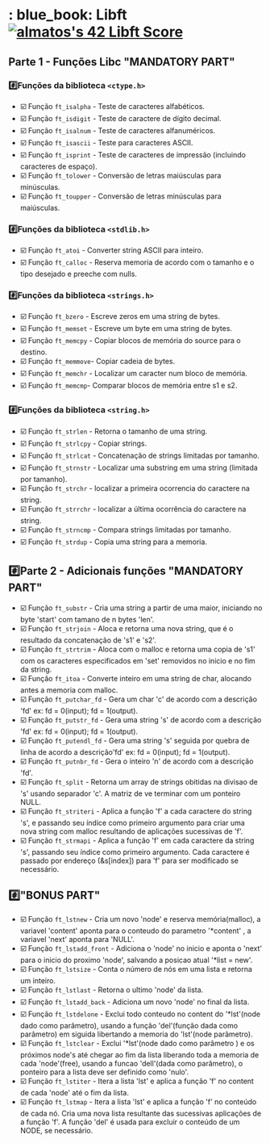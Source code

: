 # : blue_book: Libft [![almatos's 42 Libft Score](https://badge42.vercel.app/api/v2/cla88p9vf00110fmd8v1byjg9/project/2849382)](https://github.com/JaeSeoKim/badge42)
## Parte 1 - Funções Libc "MANDATORY PART"

### :hash:Funções da biblioteca `<ctype.h>`
- :ballot_box_with_check: Função `ft_isalpha` - Teste de caracteres alfabéticos. 
- :ballot_box_with_check: Função `ft_isdigit` - Teste de caractere de dígito decimal. 
- :ballot_box_with_check: Função `ft_isalnum` - Teste de caracteres alfanuméricos. 
- :ballot_box_with_check: Função `ft_isascii` - Teste para caracteres ASCII. 
- :ballot_box_with_check: Função `ft_isprint` - Teste de caracteres de impressão (incluindo caracteres de espaço). 
- :ballot_box_with_check: Função `ft_tolower` - Conversão de letras maiúsculas para minúsculas. 
- :ballot_box_with_check: Função `ft_toupper` - Conversão de letras minúsculas para maiúsculas. 

### :hash:Funções da biblioteca `<stdlib.h>`
- :ballot_box_with_check: Função `ft_atoi` - Converter string ASCII para inteiro. 
- :ballot_box_with_check: Função `ft_calloc` - Reserva memoria de acordo com o tamanho e o tipo desejado e preeche com nulls.

### :hash:Funções da biblioteca `<strings.h>`
- :ballot_box_with_check: Função `ft_bzero` - Escreve zeros em uma string de bytes. 
- :ballot_box_with_check: Função `ft_memset` - Escreve um byte em uma string de bytes. 
- :ballot_box_with_check: Função `ft_memcpy` - Copiar blocos de memória do source para o destino. 
- :ballot_box_with_check: Função `ft_memmove`- Copiar cadeia de bytes. 
- :ballot_box_with_check: Função `ft_memchr` - Localizar um caracter num bloco de memória.
- :ballot_box_with_check: Função `ft_memcmp`- Comparar blocos de memória entre s1 e s2. 

### :hash:Funções da biblioteca `<string.h>`
- :ballot_box_with_check: Função `ft_strlen` - Retorna o tamanho de uma string. 
- :ballot_box_with_check: Função `ft_strlcpy` - Copiar strings. 
- :ballot_box_with_check: Função `ft_strlcat` - Concatenação de strings limitadas por tamanho. 
- :ballot_box_with_check: Função `ft_strnstr` - Localizar uma substring em uma string (limitada por tamanho).
- :ballot_box_with_check: Função `ft_strchr` - localizar a primeira ocorrencia do caractere na string.
- :ballot_box_with_check: Função `ft_strrchr` - localizar a última ocorrência  do caractere na string.
- :ballot_box_with_check: Função `ft_strncmp` - Compara strings limitadas por tamanho.
- :ballot_box_with_check: Função `ft_strdup` - Copia uma string para a memoria.

## :hash:Parte 2 - Adicionais funções "MANDATORY PART"
- :ballot_box_with_check: Função `ft_substr` - Cria uma string a partir de uma maior, iniciando no byte 'start' com tamano de n bytes 'len'.
- :ballot_box_with_check: Função `ft_strjoin` - Aloca e retorna uma nova string, que é o resultado da concatenação de 's1' e 's2'.
- :ballot_box_with_check: Função `ft_strtrim` - Aloca com o malloc e retorna uma copia de 's1' com os caracteres especificados em 'set' removidos no inicio e no fim da string.
- :ballot_box_with_check: Função `ft_itoa` -  Converte inteiro em uma string de char, alocando antes a memoria com malloc.
- :ballot_box_with_check: Função `ft_putchar_fd` - Gera um char 'c' de acordo com a descrição 'fd' ex: fd = 0(input); fd = 1(output).
- :ballot_box_with_check: Função `ft_putstr_fd` - Gera uma string 's' de acordo com a descrição 'fd' ex: fd = 0(input); fd = 1(output).
- :ballot_box_with_check: Função `ft_putendl_fd` - Gera uma string 's' seguida por quebra de linha de acordo a descrição'fd' ex: fd = 0(input); fd = 1(output).
- :ballot_box_with_check: Função `ft_putnbr_fd` - Gera o inteiro 'n' de acordo com a descrição 'fd'.
- :ballot_box_with_check: Função `ft_split` - Retorna um array de strings obitidas na divisao de 's' usando separador 'c'. A matriz de ve terminar com um ponteiro NULL.
- :ballot_box_with_check: Função `ft_striteri` - Aplica a função 'f' a cada caractere do string 's', e passando seu índice como primeiro argumento
para criar uma nova string com malloc resultando de aplicações sucessivas de 'f'.
- :ballot_box_with_check: Função `ft_strmapi` -  Aplica a função 'f' em cada caractere da string 's', passando seu índice como primeiro argumento. Cada caractere é passado por
endereço (&s[index]) para 'f' para ser modificado se necessário.

## :hash:"BONUS PART"
- :ballot_box_with_check: Função `ft_lstnew` - Cria um novo 'node' e reserva memória(malloc), a variavel 'content' aponta para o conteudo do parametro '*content' , a variavel 'next' aponta para 'NULL'.
- :ballot_box_with_check: Função `ft_lstadd_front` - Adiciona o 'node' no inicio e aponta o 'next' para o inicio do proximo 'node', salvando a posicao atual '*list = new'.
- :ballot_box_with_check: Função `ft_lstsize` - Conta o número de nós em uma lista e retorna um inteiro.
- :ballot_box_with_check: Função `ft_lstlast` - Retorna o ultimo 'node' da lista.
- :ballot_box_with_check: Função `ft_lstadd_back` - Adiciona um novo 'node' no final da lista.
- :ballot_box_with_check: Função `ft_lstdelone` -  Exclui todo conteudo no content do '*lst'(node dado como parâmetro), usando a função 'del'(função dada como parâmetro) em siguida libertando a memoria do 'lst'(node parâmetro).
- :ballot_box_with_check: Função `ft_lstclear` - Exclui '*lst'(node dado como parâmetro ) e os próximos node's até chegar ao fim da lista liberando toda a memoria de cada 'node'(free), usando a funcao  'dell'(dada como parâmetro), o ponteiro para a lista deve ser definido como 'nulo'.
- :ballot_box_with_check: Função `ft_lstiter` - Itera a lista 'lst' e aplica a função 'f' no content de cada 'node' até o fim da lista.  
- :ballot_box_with_check: Função `ft_lstmap` - Itera a lista 'lst' e aplica a função 'f' no conteúdo de cada nó. Cria uma nova lista resultante das sucessivas aplicações de a função 'f'. A função 'del' é usada para excluir o conteúdo de um NODE, se necessário.
